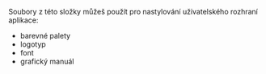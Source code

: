 Soubory z této složky můžeš použít pro nastylování uživatelského rozhraní aplikace:
- barevné palety
- logotyp
- font
- grafický manuál
